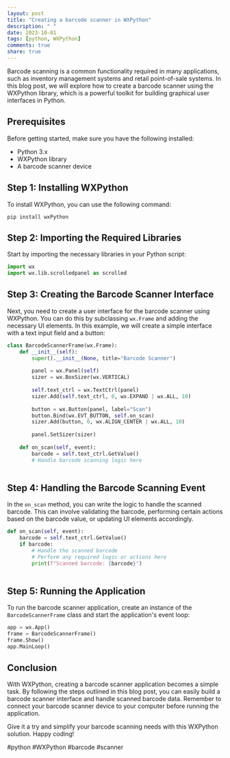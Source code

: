 ```yaml
---
layout: post
title: "Creating a barcode scanner in WXPython"
description: " "
date: 2023-10-01
tags: [python, WXPython]
comments: true
share: true
---
```


Barcode scanning is a common functionality required in many applications, such as inventory management systems and retail point-of-sale systems. In this blog post, we will explore how to create a barcode scanner using the WXPython library, which is a powerful toolkit for building graphical user interfaces in Python.

## Prerequisites

Before getting started, make sure you have the following installed:

- Python 3.x
- WXPython library
- A barcode scanner device

## Step 1: Installing WXPython

To install WXPython, you can use the following command:

```
pip install wxPython
```

## Step 2: Importing the Required Libraries

Start by importing the necessary libraries in your Python script:

```python
import wx
import wx.lib.scrolledpanel as scrolled
```

## Step 3: Creating the Barcode Scanner Interface

Next, you need to create a user interface for the barcode scanner using WXPython. You can do this by subclassing `wx.Frame` and adding the necessary UI elements. In this example, we will create a simple interface with a text input field and a button:

```python
class BarcodeScannerFrame(wx.Frame):
    def __init__(self):
        super().__init__(None, title="Barcode Scanner")
        
        panel = wx.Panel(self)
        sizer = wx.BoxSizer(wx.VERTICAL)
        
        self.text_ctrl = wx.TextCtrl(panel)
        sizer.Add(self.text_ctrl, 0, wx.EXPAND | wx.ALL, 10)
        
        button = wx.Button(panel, label="Scan")
        button.Bind(wx.EVT_BUTTON, self.on_scan)
        sizer.Add(button, 0, wx.ALIGN_CENTER | wx.ALL, 10)
        
        panel.SetSizer(sizer)
    
    def on_scan(self, event):
        barcode = self.text_ctrl.GetValue()
        # Handle barcode scanning logic here
    
```

## Step 4: Handling the Barcode Scanning Event

In the `on_scan` method, you can write the logic to handle the scanned barcode. This can involve validating the barcode, performing certain actions based on the barcode value, or updating UI elements accordingly.

```python
def on_scan(self, event):
    barcode = self.text_ctrl.GetValue()
    if barcode:
        # Handle the scanned barcode
        # Perform any required logic or actions here
        print(f"Scanned barcode: {barcode}")
    
```

## Step 5: Running the Application

To run the barcode scanner application, create an instance of the `BarcodeScannerFrame` class and start the application's event loop:

```python
app = wx.App()
frame = BarcodeScannerFrame()
frame.Show()
app.MainLoop()
```

## Conclusion

With WXPython, creating a barcode scanner application becomes a simple task. By following the steps outlined in this blog post, you can easily build a barcode scanner interface and handle scanned barcode data. Remember to connect your barcode scanner device to your computer before running the application.

Give it a try and simplify your barcode scanning needs with this WXPython solution. Happy coding!

#python #WXPython #barcode #scanner